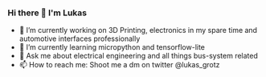 ### Hi there 👋 I'm Lukas

<!--
**Transmitt0r/Transmitt0r** is a ✨ _special_ ✨ repository because its `README.md` (this file) appears on your GitHub profile.

Here are some ideas to get you started:

- 🔭 I’m currently working on ...
- 🌱 I’m currently learning ...
- 👯 I’m looking to collaborate on ...
- 🤔 I’m looking for help with ...
- 💬 Ask me about ...
- 📫 How to reach me: ...
- 😄 Pronouns: ...
- ⚡ Fun fact: ...
-->

- 🔭 I’m currently working on 3D Printing, electronics in my spare time and automotive interfaces professionally
- 🌱 I’m currently learning micropython and tensorflow-lite
- 💬 Ask me about electrical engineering and all things bus-system related
- 📫 How to reach me: Shoot me a dm on twitter @lukas_grotz
